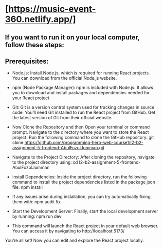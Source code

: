 # [https://music-event-360.netlify.app/]

## If you want to run it on your local computer, follow these steps:

## Prerequisites:

- Node.js: Install Node.js, which is required for running React projects. You can download from the official Node.js website.

- npm (Node Package Manager): npm is included with Node.js. It allows you to download and install packages and dependencies needed for your React project.

- Git: Git is a version control system used for tracking changes in source code. You’ll need Git installed to run the React project from GitHub. Get the latest version of Git from their official website.

- Now Clone the Repository and then
  Open your terminal or command prompt.
  Navigate to the directory where you want to store the React project.
  Run the following command to clone the GitHub repository:
  git clone https://github.com/programming-hero-web-course1/l2-b2-assignment-5-frontend-AbulFozolJumman.git

- Navigate to the Project Directory:
  After cloning the repository, navigate to the project directory using:
  cd l2-b2-assignment-5-frontend-AbulFozolJumman

- Install Dependencies:
  Inside the project directory, run the following command to install the project dependencies listed in the package.json file:
  npm install

- If any issues arise during installation, you can try automatically fixing them with:
  npm audit fix

- Start the Development Server:
  Finally, start the local development server by running:
  npm run dev

- This command will launch the React project in your default web browser. You can access it by navigating to http://localhost:5173/

You’re all set! Now you can edit and explore the React project locally.
